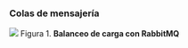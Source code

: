 ### Colas de mensajería

![][1]
Figura 1. **Balanceo de carga con RabbitMQ**

[1]: 04_load_balancing/images/RabbitMQDeployment.png
